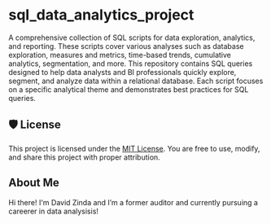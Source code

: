 # sql_data_analytics_project

A comprehensive collection of SQL scripts for data exploration, analytics, and reporting. These scripts cover various analyses such as database exploration, measures and metrics, time-based trends, cumulative analytics, segmentation, and more.
This repository contains SQL queries designed to help data analysts and BI professionals quickly explore, segment, and analyze data within a relational database. Each script focuses on a specific analytical theme and demonstrates best practices for SQL queries.

## 🛡️ License
This project is licensed under the [MIT License](LICENSE). You are free to use, modify, and share this project with proper attribution.

## About Me
Hi there! I'm David Zinda and I’m a former auditor and currently pursuing a careerer in data analysisis!

